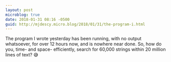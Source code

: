 ```yaml
---
layout: post
microblog: true
date: 2018-01-31 08:16 -0500
guid: http://mjdescy.micro.blog/2018/01/31/the-program-i.html
---
```

The program I wrote yesterday has been running, with no output whatsoever, for over 12 hours now, and is nowhere near done. So, how do you, time- and space- efficiently, search for 60,000 strings within 20 million lines of text? 😅 
